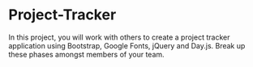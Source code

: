# Project-Tracker
In this project, you will work with others to create a project tracker application using Bootstrap, Google Fonts, jQuery and Day.js. Break up these phases amongst members of your team.
